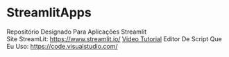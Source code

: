 # StreamlitApps
Repositório Designado Para Aplicações Streamlit</br>
Site StreamLit: https://www.streamlit.io/
<a href="https://www.youtube.com/watch?v=9WiB2PDO7k">Video Tutorial</a>
Editor De Script Que Eu Uso: https://code.visualstudio.com/
